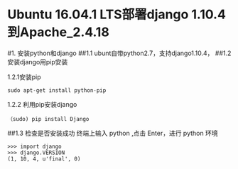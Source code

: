 # Ubuntu 16.04.1 LTS部署django 1.10.4到Apache_2.4.18

#1. 安装python和django
##1.1 ubunt自带python2.7，支持django1.10.4，
##1.2 安装django用pip安装  

1.2.1安装pip  

    sudo apt-get install python-pip  
    
1.2.2 利用pip安装django  

    （sudo) pip install Django
##1.3 检查是否安装成功
终端上输入 python ,点击 Enter，进行 python 环境  

    >>> import django
    >>> django.VERSION
    (1, 10, 4, u'final', 0)
